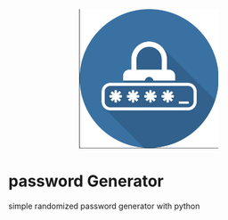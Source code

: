 <center><img src="./password.png" height="250px"></center>

# password Generator
simple randomized password generator with python

